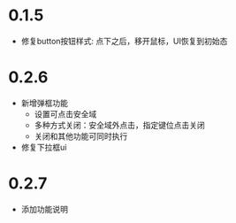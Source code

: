 # 0.1.5
- 修复button按钮样式: 点下之后，移开鼠标，UI恢复到初始态

# 0.2.6
- 新增弹框功能
  + 设置可点击安全域
  + 多种方式关闭：安全域外点击，指定键位点击关闭
  + 关闭和其他功能可同时执行
- 修复下拉框ui

# 0.2.7
- 添加功能说明